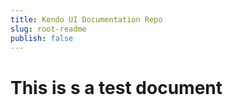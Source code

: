 ```yaml
---
title: Kendo UI Documentation Repo
slug: root-readme
publish: false
---
```


# This is s a test document